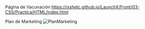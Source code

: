 Página de Vacunación
https://ixshelc.github.io/LaunchX/Front/03-CSS/Practica/HTML/index.html

Plan de Marketing
![PlanMarketing](https://user-images.githubusercontent.com/87400845/159192453-94ab088f-f58d-4060-8fc1-0e843af9f7c2.jpg)



